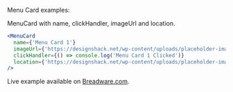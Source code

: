 Menu Card examples:

MenuCard with name, clickHandler, imageUrl and location.

```jsx
<MenuCard 
  name={'Menu Card 1'}
  imageUrl={'https://designshack.net/wp-content/uploads/placeholder-image.png'}
  clickHandler={() => console.log('Menu Card 1 Clicked')}
  location={'https://designshack.net/wp-content/uploads/placeholder-image.png'}
/>
```

Live example available on [Breadware.com](https://breadware.com).

